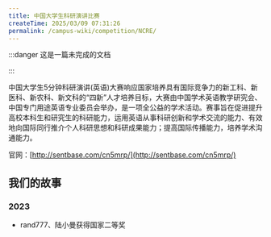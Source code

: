 ```yaml
---
title: 中国大学生科研演讲比赛
createTime: 2025/03/09 07:31:26
permalink: /campus-wiki/competition/NCRE/
---
```



:::danger 这是一篇未完成的文档

:::

中国大学生5分钟科研演讲(英语)大赛响应国家培养具有国际竞争力的新工科、新医科、新农科、新文科的“四新”人才培养目标，大赛由中国学术英语教学研究会、中国专门用途英语专业委员会举办，是一项全公益的学术活动。赛事旨在促进提升高校本科生和研究生的科研能力，运用英语从事科研创新和学术交流的能力、有效地向国际同行推介个人科研思想和科研成果能力；提高国际传播能力，培养学术沟通能力。

官网：[http://sentbase.com/cn5mrp/](http://sentbase.com/cn5mrp/)

## 我们的故事

### 2023

- rand777、陆小曼获得国家二等奖